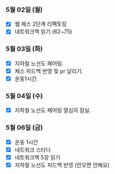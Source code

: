 ### 5월 02일 (월)
- [x] 웹 체스 2단계 리팩토링
- [x] 네트워크책 읽기 (62~75)

### 5월 03일 (화)
- [x] 지하철 노선도 페어링.
- [x] 체스 피드백 반영 및 pr 날리기.
- [x] 운동1시간. 

### 5월 04일 (수)
- [x] 지하철 노선도 페어링 열심히 잠실.

### 5월 06일 (금)
- [x] 운동 1시간   
- [x] 네트워크 스터디 
- [x] 네트워크책 5장 읽기 
- [x] 지하철 노선도 피드백 반영 (안오면 안해요)